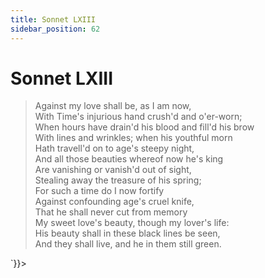 ```yaml
---
title: Sonnet LXIII
sidebar_position: 62
---
```

<div dangerouslySetInnerHTML={{__html: `<div><HTML><HEAD><TITLE>Sonnet LXIII</TITLE></HEAD>
<BODY><H1>Sonnet LXIII</H1>

<BLOCKQUOTE>Against my love shall be, as I am now,<BR>
With Time's injurious hand crush'd and o'er-worn;<BR>
When hours have drain'd his blood and fill'd his brow<BR>
With lines and wrinkles; when his youthful morn<BR>
Hath travell'd on to age's steepy night,<BR>
And all those beauties whereof now he's king<BR>
Are vanishing or vanish'd out of sight,<BR>
Stealing away the treasure of his spring;<BR>
For such a time do I now fortify<BR>
Against confounding age's cruel knife,<BR>
That he shall never cut from memory<BR>
My sweet love's beauty, though my lover's life:<BR>
  His beauty shall in these black lines be seen,<BR>
  And they shall live, and he in them still green.<BR>
</BLOCKQUOTE>

</BODY></HTML>
</div>`}}></div>